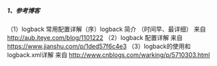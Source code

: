 ##### 1、参考博客
（1）logback 常用配置详解（序）logback 简介 （时间早、最详细）
来自 <http://aub.iteye.com/blog/1101222> 
（2）logback 配置详解
来自 <https://www.jianshu.com/p/1ded57f6c4e3> 
（3）logback的使用和logback.xml详解
来自 <http://www.cnblogs.com/warking/p/5710303.html> 
